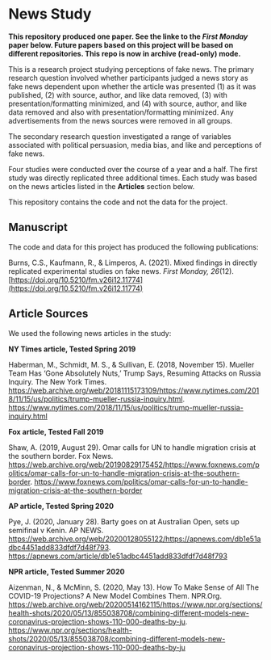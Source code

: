 # News Study

**This repository produced one paper.
See the linke to the *First Monday* paper below.
Future papers based on this project will be
based on different repositories.
This repo is now in archive (read-only) mode.**

This is a research project studying perceptions of fake news.
The primary research question involved whether participants
judged a news story as fake news dependent upon whether the
article was presented
(1) as it was published,
(2) with source, author, and like data removed,
(3) with presentation/formatting minimized, and
(4) with source, author, and like data removed and
also with presentation/formatting minimized.
Any advertisements from the news sources were removed in all groups.

The secondary research question investigated a
range of variables associated with political persuasion,
media bias, and like and perceptions of fake news.

Four studies were conducted over the course of a year and a half.
The first study was directly replicated three additional times.
Each study was based on the news articles listed in the
**Articles** section below.

This repository contains the code and not the data for the project.

## Manuscript

The code and data for this project has produced the
following publications:

Burns, C.S., Kaufmann, R., & Limperos, A. (2021).
Mixed findings in directly replicated experimental studies on fake news.
*First Monday, 26*(12).
[https://doi.org/10.5210/fm.v26i12.11774](https://doi.org/10.5210/fm.v26i12.11774)

## Article Sources

We used the following news articles in the study:

**NY Times article, Tested Spring 2019**

Haberman, M., Schmidt, M. S., & Sullivan, E. (2018, November 15). Mueller Team Has ‘Gone Absolutely Nuts,’ Trump Says, Resuming Attacks on Russia Inquiry. The New York Times. https://web.archive.org/web/20181115173109/https://www.nytimes.com/2018/11/15/us/politics/trump-mueller-russia-inquiry.html. https://www.nytimes.com/2018/11/15/us/politics/trump-mueller-russia-inquiry.html

**Fox article, Tested Fall 2019**

Shaw, A. (2019, August 29). Omar calls for UN to handle migration crisis at the southern border. Fox News. https://web.archive.org/web/20190829175452/https://www.foxnews.com/politics/omar-calls-for-un-to-handle-migration-crisis-at-the-southern-border. https://www.foxnews.com/politics/omar-calls-for-un-to-handle-migration-crisis-at-the-southern-border

**AP article, Tested Spring 2020**

Pye, J. (2020, January 28). Barty goes on at Australian Open, sets up semifinal v Kenin. AP NEWS. https://web.archive.org/web/20200128055122/https://apnews.com/db1e51adbc4451add833dfdf7d48f793. https://apnews.com/article/db1e51adbc4451add833dfdf7d48f793

**NPR article, Tested Summer 2020**

Aizenman, N., & McMinn, S. (2020, May 13). How To Make Sense of All The COVID-19 Projections? A New Model Combines Them. NPR.Org. https://web.archive.org/web/20200514162115/https://www.npr.org/sections/health-shots/2020/05/13/855038708/combining-different-models-new-coronavirus-projection-shows-110-000-deaths-by-ju. https://www.npr.org/sections/health-shots/2020/05/13/855038708/combining-different-models-new-coronavirus-projection-shows-110-000-deaths-by-ju

